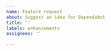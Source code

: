```yaml
---
name: Feature request
about: Suggest an idea for Dependabot
title: ''
labels: enhancements
assignees: ''

---
```


<!-- Please search existing issues to avoid creating duplicates. -->

<!-- The Dependabot team is currently at reduced capacity, because of this our
response times on issues will be slower than we'd like. -->

<!-- Describe the feature you'd like. -->
